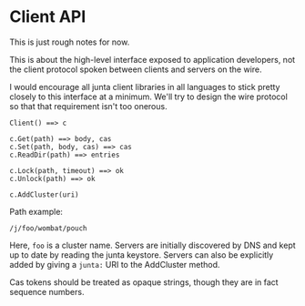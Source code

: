 # Client API

This is just rough notes for now.

This is about the high-level interface exposed to application developers, not
the client protocol spoken between clients and servers on the wire.

I would encourage all junta client libraries in all languages to stick pretty
closely to this interface at a minimum. We'll try to design the wire protocol
so that that requirement isn't too onerous.

    Client() ==> c

    c.Get(path) ==> body, cas
    c.Set(path, body, cas) ==> cas
    c.ReadDir(path) ==> entries

    c.Lock(path, timeout) ==> ok
    c.Unlock(path) ==> ok

    c.AddCluster(uri)

Path example:

    /j/foo/wombat/pouch

Here, `foo` is a cluster name. Servers are initially discovered by DNS and
kept up to date by reading the junta keystore. Servers can also be explicitly
added by giving a `junta:` URI to the AddCluster method.

Cas tokens should be treated as opaque strings, though they are in fact
sequence numbers.
